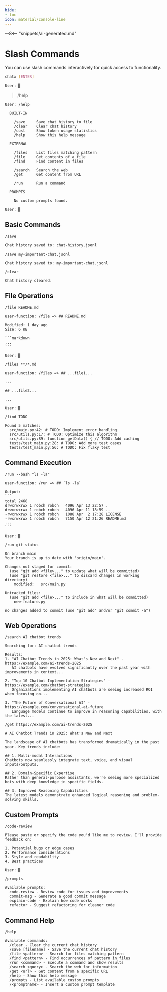 ```yaml
---
hide:
- toc
icon: material/console-line
---
```


--8<-- "snippets/ai-generated.md"

# Slash Commands

You can use slash commands interactively for quick access to functionality.

```bash
chatx [ENTER]

User: ▌
```

> /help

```plaintext
User: /help

  BUILT-IN

    /save     Save chat history to file
    /clear    Clear chat history
    /cost     Show token usage statistics
    /help     Show this help message

  EXTERNAL

    /files    List files matching pattern
    /file     Get contents of a file
    /find     Find content in files

    /search   Search the web
    /get      Get content from URL

    /run      Run a command

  PROMPTS

    No custom prompts found.

User: ▌
```

## Basic Commands

``` { .plaintext .cli-command title="Save chat history" }
/save
```

``` { .plaintext .cli-output }
Chat history saved to: chat-history.jsonl
```

``` { .plaintext .cli-command title="Save with a specific filename" }
/save my-important-chat.jsonl
```

``` { .plaintext .cli-output }
Chat history saved to: my-important-chat.jsonl
```

``` { .plaintext .cli-command title="Clear chat history" }
/clear
```

``` { .plaintext .cli-output }
Chat history cleared.
```

## File Operations

``` { .plaintext .cli-command title="Include file content" }
/file README.md
```

`````` { .plaintext .cli-output }
user-function: /file => ## README.md

Modified: 1 day ago
Size: 6 KB

```markdown
...
```

User: ▌
``````

``` { .plaintext .cli-command title="Include multiple files" }
/files **/*.md
```

`````` { .plaintext .cli-output }
user-function: /files => ## ...file1...

...

## ...file2...

...

User: ▌
``````


``` { .plaintext .cli-command title="Find occurrences of a pattern in files" }
/find TODO
```

``` { .plaintext .cli-output }
Found 5 matches:
  src/main.py:42: # TODO: Implement error handling
  src/utils.py:17: # TODO: Optimize this algorithm
  src/utils.py:89: function getData() { // TODO: Add caching
  tests/test_main.py:28: # TODO: Add more test cases
  tests/test_main.py:56: # TODO: Fix flaky test
```

## Command Execution

``` { .plaintext .cli-command title="Execute a shell command" }
/run --bash "ls -la"
```

```` { .plaintext .cli-output }
user-function: /run => ## `ls -la`

Output:
```
total 2468
drwxrwxrwx 1 robch robch   4096 Apr 13 22:57 .
drwxrwxrwx 1 robch robch   4096 Apr 11 18:59 ..
-rwxrwxrwx 1 robch robch   1088 Apr  2 17:28 LICENSE
-rwxrwxrwx 1 robch robch   7150 Apr 12 21:26 README.md
...
```

User: ▌
````

``` { .plaintext .cli-command title="Execute with output processing" }
/run git status
```

``` { .plaintext .cli-output }
On branch main
Your branch is up to date with 'origin/main'.

Changes not staged for commit:
  (use "git add <file>..." to update what will be committed)
  (use "git restore <file>..." to discard changes in working directory)
	modified:   src/main.py

Untracked files:
  (use "git add <file>..." to include in what will be committed)
	new-feature.py

no changes added to commit (use "git add" and/or "git commit -a")
```

## Web Operations

``` { .plaintext .cli-command title="Search the web for information" }
/search AI chatbot trends
```

``` { .plaintext .cli-output }
Searching for: AI chatbot trends

Results:
1. "AI Chatbot Trends in 2025: What's New and Next" - https://example.com/ai-trends-2025
   AI chatbots have evolved significantly over the past year with improvements in context...

2. "Top 10 Chatbot Implementation Strategies" - https://example.com/chatbot-strategies
   Organizations implementing AI chatbots are seeing increased ROI when focusing on...

3. "The Future of Conversational AI" - https://example.com/conversational-ai-future
   Language models continue to improve in reasoning capabilities, with the latest...
```

``` { .plaintext .cli-command title="Get content from a specific URL" }
/get https://example.com/ai-trends-2025
```

``` { .plaintext .cli-output }
# AI Chatbot Trends in 2025: What's New and Next

The landscape of AI chatbots has transformed dramatically in the past year. Key trends include:

## 1. Multi-modal Interactions
Chatbots now seamlessly integrate text, voice, and visual inputs/outputs.

## 2. Domain-Specific Expertise
Rather than general-purpose assistants, we're seeing more specialized bots with deep knowledge in specific fields.

## 3. Improved Reasoning Capabilities
The latest models demonstrate enhanced logical reasoning and problem-solving skills.
```

## Custom Prompts

``` { .plaintext .cli-command title="Use a custom prompt template" }
/code-review
```

``` { .plaintext .cli-output }
Please paste or specify the code you'd like me to review. I'll provide feedback on:

1. Potential bugs or edge cases
2. Performance considerations
3. Style and readability
4. Best practices

User: ▌
```

``` { .plaintext .cli-command title="List available custom prompts" }
/prompts
```

``` { .plaintext .cli-output }
Available prompts:
  code-review - Review code for issues and improvements
  commit-msg - Generate a good commit message
  explain-code - Explain how code works
  refactor - Suggest refactoring for cleaner code
```

## Command Help

``` { .plaintext .cli-command title="Get help for interactive commands" }
/help
```

``` { .plaintext .cli-output }
Available commands:
  /clear - Clear the current chat history
  /save [filename] - Save the current chat history
  /file <pattern> - Search for files matching pattern
  /find <pattern> - Find occurrences of pattern in files
  /run <command> - Execute a command and show results
  /search <query> - Search the web for information
  /get <url> - Get content from a specific URL
  /help - Show this help message
  /prompts - List available custom prompts
  /<promptname> - Insert a custom prompt template
```
